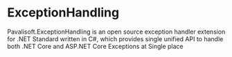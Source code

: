 # ExceptionHandling
Pavalisoft.ExceptionHandling is an open source exception handler extension for .NET Standard written in C#, which provides single unified API to handle both .NET Core and ASP.NET Core Exceptions at Single place
